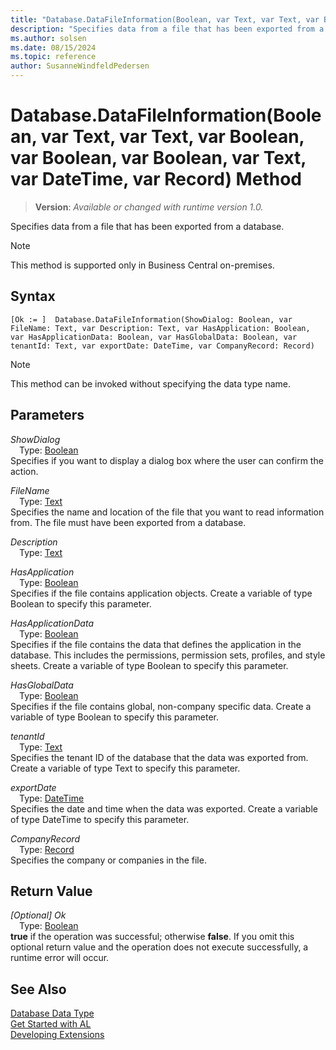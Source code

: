 ```yaml
---
title: "Database.DataFileInformation(Boolean, var Text, var Text, var Boolean, var Boolean, var Boolean, var Text, var DateTime, var Record) Method"
description: "Specifies data from a file that has been exported from a database."
ms.author: solsen
ms.date: 08/15/2024
ms.topic: reference
author: SusanneWindfeldPedersen
---
```

[//]: # (START>DO_NOT_EDIT)
[//]: # (IMPORTANT:Do not edit any of the content between here and the END>DO_NOT_EDIT.)
[//]: # (Any modifications should be made in the .xml files in the ModernDev repo.)
# Database.DataFileInformation(Boolean, var Text, var Text, var Boolean, var Boolean, var Boolean, var Text, var DateTime, var Record) Method
> **Version**: _Available or changed with runtime version 1.0._

Specifies data from a file that has been exported from a database.

> [!NOTE]
> This method is supported only in Business Central on-premises.

## Syntax
```AL
[Ok := ]  Database.DataFileInformation(ShowDialog: Boolean, var FileName: Text, var Description: Text, var HasApplication: Boolean, var HasApplicationData: Boolean, var HasGlobalData: Boolean, var tenantId: Text, var exportDate: DateTime, var CompanyRecord: Record)
```
> [!NOTE]
> This method can be invoked without specifying the data type name.
## Parameters
*ShowDialog*  
&emsp;Type: [Boolean](../boolean/boolean-data-type.md)  
Specifies if you want to display a dialog box where the user can confirm the action.  

*FileName*  
&emsp;Type: [Text](../text/text-data-type.md)  
Specifies the name and location of the file that you want to read information from. The file must have been exported from a database.  

*Description*  
&emsp;Type: [Text](../text/text-data-type.md)  
  

*HasApplication*  
&emsp;Type: [Boolean](../boolean/boolean-data-type.md)  
Specifies if the file contains application objects. Create a variable of type Boolean to specify this parameter.  

*HasApplicationData*  
&emsp;Type: [Boolean](../boolean/boolean-data-type.md)  
Specifies if the file contains the data that defines the application in the database. This includes the permissions, permission sets, profiles, and style sheets. Create a variable of type Boolean to specify this parameter.  

*HasGlobalData*  
&emsp;Type: [Boolean](../boolean/boolean-data-type.md)  
Specifies if the file contains global, non-company specific data. Create a variable of type Boolean to specify this parameter.  

*tenantId*  
&emsp;Type: [Text](../text/text-data-type.md)  
Specifies the tenant ID of the database that the data was exported from. Create a variable of type Text to specify this parameter.  

*exportDate*  
&emsp;Type: [DateTime](../datetime/datetime-data-type.md)  
Specifies the date and time when the data was exported. Create a variable of type DateTime to specify this parameter.  

*CompanyRecord*  
&emsp;Type: [Record](../record/record-data-type.md)  
Specifies the company or companies in the file.  


## Return Value
*[Optional] Ok*  
&emsp;Type: [Boolean](../boolean/boolean-data-type.md)  
**true** if the operation was successful; otherwise **false**.   If you omit this optional return value and the operation does not execute successfully, a runtime error will occur.  


[//]: # (IMPORTANT: END>DO_NOT_EDIT)
## See Also
[Database Data Type](database-data-type.md)  
[Get Started with AL](../../devenv-get-started.md)  
[Developing Extensions](../../devenv-dev-overview.md)